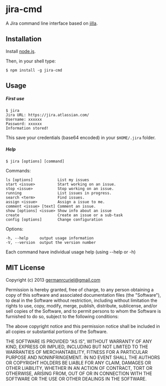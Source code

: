 # jira-cmd

A Jira command line interface based on [jilla](https://github.com/godmodelabs/jilla).


## Installation

Install [node.js](http://nodejs.org/).

Then, in your shell type:

	$ npm install -g jira-cmd


## Usage

##### First use

	$ jira
	Jira URL: https://jira.atlassian.com/
	Username: xxxxxx
	Password: xxxxxx
	Information stored!

This save your credentials (base64 encoded) in your `$HOME/.jira` folder.

##### Help

	$ jira [options] [command]

  Commands:

    ls [options]           List my issues
    start <issue>          Start working on an issue.
    stop <issue>           Stop working on an issue.
    running                List issues in progress.
    search <term>          Find issues.
    assign <issue>         Assign a issue to me.
    comment <issue> [text] Comment an issue.
    show [options] <issue> Show info about an issue
    create                 Create an issue or a sub-task
    config [options]       Change configuration

  Options:

    -h, --help     output usage information
    -V, --version  output the version number


Each command have individual usage help (using --help or -h)


## MIT License

Copyright (c) 2013 <germanrcuriel@gmail.com>

Permission is hereby granted, free of charge, to any person obtaining a copy of this software and associated documentation files (the "Software"), to deal in the Software without restriction, including without limitation the rights to use, copy, modify, merge, publish, distribute, sublicense, and/or sell copies of the Software, and to permit persons to whom the Software is furnished to do so, subject to the following conditions:

The above copyright notice and this permission notice shall be included in all copies or substantial portions of the Software.

THE SOFTWARE IS PROVIDED "AS IS", WITHOUT WARRANTY OF ANY KIND, EXPRESS OR IMPLIED, INCLUDING BUT NOT LIMITED TO THE WARRANTIES OF MERCHANTABILITY, FITNESS FOR A PARTICULAR PURPOSE AND NONINFRINGEMENT. IN NO EVENT SHALL THE AUTHORS OR COPYRIGHT HOLDERS BE LIABLE FOR ANY CLAIM, DAMAGES OR OTHER LIABILITY, WHETHER IN AN ACTION OF CONTRACT, TORT OR OTHERWISE, ARISING FROM, OUT OF OR IN CONNECTION WITH THE SOFTWARE OR THE USE OR OTHER DEALINGS IN THE SOFTWARE.

